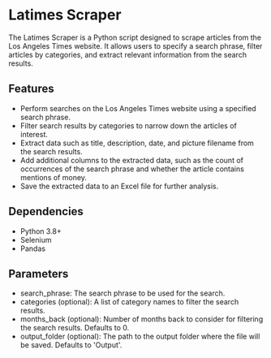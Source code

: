 # Latimes Scraper
The Latimes Scraper is a Python script designed to scrape articles from the Los Angeles Times website. It allows users to specify a search phrase, filter articles by categories, and extract relevant information from the search results.

## Features
- Perform searches on the Los Angeles Times website using a specified search phrase.
- Filter search results by categories to narrow down the articles of interest.
- Extract data such as title, description, date, and picture filename from the search results.
- Add additional columns to the extracted data, such as the count of occurrences of the search phrase and whether the article contains mentions of money.
- Save the extracted data to an Excel file for further analysis.


## Dependencies
- Python 3.8+
- Selenium
- Pandas

## Parameters
- search_phrase: The search phrase to be used for the search.
- categories (optional): A list of category names to filter the search results.
- months_back (optional): Number of months back to consider for filtering the search results. Defaults to 0.
- output_folder (optional): The path to the output folder where the file will be saved. Defaults to 'Output'.
